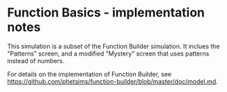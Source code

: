 # Function Basics - implementation notes

This simulation is a subset of the Function Builder simulation. It inclues the "Patterns" screen, 
and a modified "Mystery" screen that uses patterns instead of numbers.

For details on the implementation of Function Builder, see https://github.com/phetsims/function-builder/blob/master/doc/model.md.
